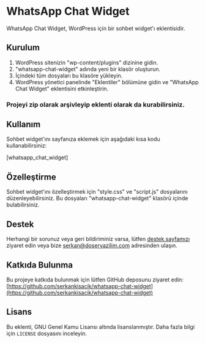 # WhatsApp Chat Widget

WhatsApp Chat Widget, WordPress için bir sohbet widget'ı eklentisidir.

## Kurulum

1. WordPress sitenizin "wp-content/plugins" dizinine gidin.
2. "whatsapp-chat-widget" adında yeni bir klasör oluşturun.
3. İçindeki tüm dosyaları bu klasöre yükleyin.
4. WordPress yönetici panelinde "Eklentiler" bölümüne gidin ve "WhatsApp Chat Widget" eklentisini etkinleştirin.

### Projeyi zip olarak arşivleyip eklenti olarak da kurabilirsiniz.

## Kullanım

Sohbet widget'ını sayfanıza eklemek için aşağıdaki kısa kodu kullanabilirsiniz:

[whatsapp_chat_widget]

## Özelleştirme

Sohbet widget'ını özelleştirmek için "style.css" ve "script.js" dosyalarını düzenleyebilirsiniz. Bu dosyaları "whatsapp-chat-widget" klasörü içinde bulabilirsiniz.

## Destek

Herhangi bir sorunuz veya geri bildiriminiz varsa, lütfen [destek sayfamızı](https://www.doseryazilim.com/contact) ziyaret edin veya bize serkan@doseryazilim.com adresinden ulaşın.

## Katkıda Bulunma

Bu projeye katkıda bulunmak için lütfen GitHub deposunu ziyaret edin: [https://github.com/serkankisacik/whatsapp-chat-widget](https://github.com/serkankisacik/whatsapp-chat-widget)

## Lisans

Bu eklenti, GNU Genel Kamu Lisansı altında lisanslanmıştır. Daha fazla bilgi için `LICENSE` dosyasını inceleyin.
